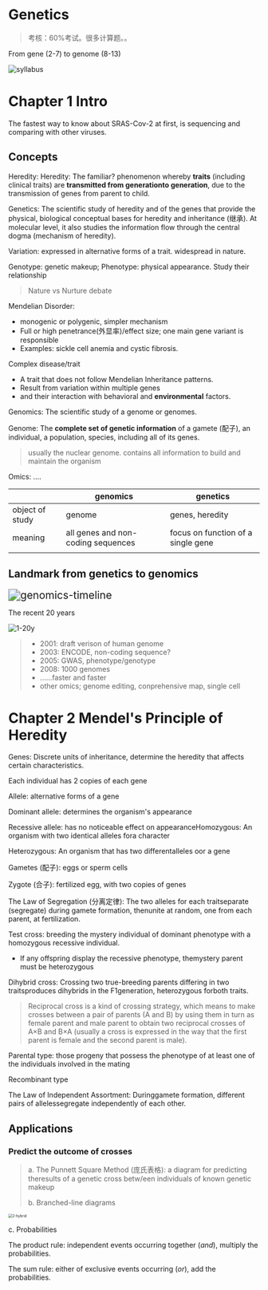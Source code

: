 # Genetics

> 考核：60%考试。很多计算题。。

From gene (2-7) to genome (8-13)

![syllabus](https://gitee.com/gxf1212/notes/raw/master/course/Fundamental-biology/genetics.assets/syllabus.png)

# Chapter 1 Intro

The fastest way to know about SRAS-Cov-2 at first, is sequencing and comparing with other viruses.

## Concepts

Heredity: Heredity: The familiar? phenomenon whereby **traits** (including clinical traits) are **transmitted from generationto generation**, due to the transmission of genes from parent to child.

Genetics: The scientific study of heredity and of the genes that provide the physical, biological conceptual bases for heredity and inheritance (继承). At molecular level, it also studies the information flow through the central dogma (mechanism of heredity).

Variation: expressed in alternative forms of a trait. widespread in nature.

Genotype: genetic makeup; Phenotype: physical appearance. Study their relationship

> Nature vs Nurture debate

Mendelian Disorder: 

- monogenic or polygenic, simpler mechanism
- Full or high penetrance(外显率)/effect size; one main gene variant is responsible
- Examples: sickle cell anemia and cystic fibrosis.

Complex disease/trait

- A trait that does not follow Mendelian Inheritance patterns.
- Result from variation within multiple genes 
- and their interaction with behavioral and **environmental** factors.

Genomics: The scientific study of a genome or genomes.

Genome: The **complete set of genetic information** of a gamete (配子), an individual, a population, species, including all of its genes.

> usually the nuclear genome. contains all information to build and maintain the organism

Omics: ....

|                 | genomics                           | genetics                           |
| --------------- | ---------------------------------- | ---------------------------------- |
| object of study | genome                             | genes, heredity                    |
| meaning         | all genes and non-coding sequences | focus on function of a single gene |
|                 |                                    |                                    |

## Landmark from genetics to genomics

<img src="https://epochalscience.files.wordpress.com/2017/03/genomics-timeline.jpg?w=900" alt="genomics-timeline" style="zoom:150%;" />

The recent 20 years

![1-20y](https://gitee.com/gxf1212/notes/raw/master/course/Fundamental-biology/genetics.assets/1-20y.png)

> - 2001: draft verison of human genome
> - 2003: ENCODE, non-coding sequence?
> - 2005: GWAS, phenotype/genotype
> - 2008: 1000 genomes
> - ......faster and faster
> - other omics; genome editing, conprehensive map, single cell

# Chapter 2 Mendel's Principle of Heredity





Genes: Discrete units of inheritance, determine the heredity that affects certain characteristics. 

Each individual has 2 copies of each gene

Allele: alternative forms of a gene

Dominant allele: determines the organism's appearance

Recessive allele: has no noticeable effect on appearanceHomozygous: An organism with two identical alleles fora character

Heterozygous: An organism that has two differentalleles oor a gene

Gametes (配子): eggs or sperm cells

Zygote (合子): fertilized egg, with two copies of genes



The Law of Segregation (分离定律): The two alleles for each traitseparate (segregate) during gamete formation, thenunite at random, one from each parent, at fertilization.



Test cross: breeding the mystery individual of dominant phenotype with a homozygous recessive individual.

- lf any offspring display the recessive phenotype, themystery parent must be heterozygous

Dihybrid cross: Crossing two true-breeding parents differing in two traitsproduces dihybrids in the F1generation, heterozygous forboth traits.

> Reciprocal cross is a kind of crossing strategy, which means to make crosses between a pair of parents (A and B) by using them in turn as female parent and male parent to obtain two reciprocal crosses of A×B and B×A (usually a cross is expressed in the way that the first parent is female and the second parent is male).



Parental type: those progeny that possess the phenotype of at least one of the individuals involved in the mating

Recombinant type



The Law of Independent Assortment: Duringgamete formation, different pairs of allelessegregate independently of each other.

## Applications

### Predict the outcome of crosses

> a. The Punnett Square Method (庞氏表格): a diagram for predicting theresults of a genetic cross betw/een individuals of known genetic makeup
>
> b. Branched-line diagrams
>
> 

<img src="https://gitee.com/gxf1212/notes/raw/master/course/Fundamental-biology/genetics.assets/2-hybrid.png" alt="2-hybrid" style="zoom:50%;" />

c. Probabilities

The product rule: independent events occurring together (*and*), multiply the probabilities.

The sum rule: either of exclusive events occurring (*or*), add the probabilities.













